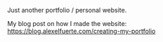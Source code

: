 Just another portfolio / personal website.

My blog post on how I made the website: https://blog.alexelfuerte.com/creating-my-portfolio
